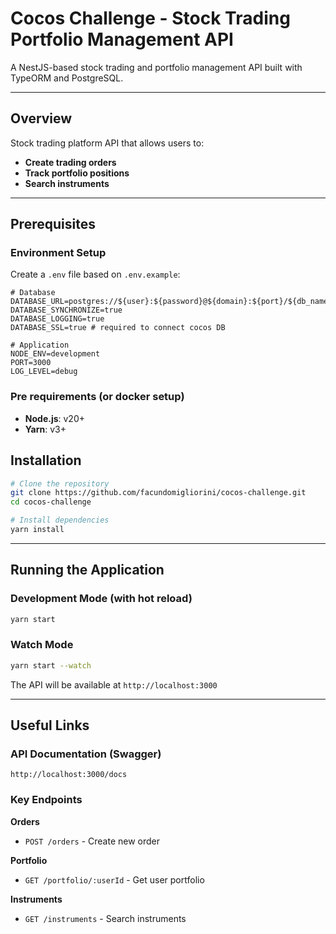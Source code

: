 # Cocos Challenge - Stock Trading Portfolio Management API

A NestJS-based stock trading and portfolio management API built with TypeORM and PostgreSQL.

---

## Overview

Stock trading platform API that allows users to:
- **Create trading orders**
- **Track portfolio positions**
- **Search instruments**

---

## Prerequisites

### Environment Setup
Create a `.env` file based on `.env.example`:

```env
# Database
DATABASE_URL=postgres://${user}:${password}@${domain}:${port}/${db_name}
DATABASE_SYNCHRONIZE=true
DATABASE_LOGGING=true
DATABASE_SSL=true # required to connect cocos DB

# Application
NODE_ENV=development
PORT=3000
LOG_LEVEL=debug
```

### Pre requirements (or docker setup)
- **Node.js**: v20+
- **Yarn**: v3+

## Installation

```bash
# Clone the repository
git clone https://github.com/facundomigliorini/cocos-challenge.git
cd cocos-challenge

# Install dependencies
yarn install
```

---

## Running the Application

### Development Mode (with hot reload)
```bash
yarn start
```

### Watch Mode
```bash
yarn start --watch
```

The API will be available at `http://localhost:3000`

---

## Useful Links

### API Documentation (Swagger)
```
http://localhost:3000/docs
```

### Key Endpoints

**Orders**
- `POST /orders` - Create new order

**Portfolio**
- `GET /portfolio/:userId` - Get user portfolio

**Instruments**
- `GET /instruments` - Search instruments
